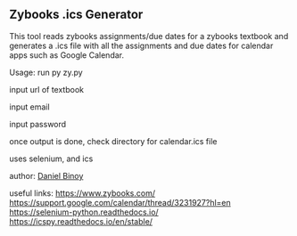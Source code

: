 ## Zybooks .ics Generator
This tool reads zybooks assignments/due dates for a zybooks textbook
and generates a .ics file with all the assignments and due dates for
calendar apps such as Google Calendar. 

Usage:
run py zy.py

input url of textbook

input email

input password

once output is done, check directory for calendar.ics file



uses selenium, and ics



author: [Daniel Binoy](https://binoy.co)

useful links:
https://www.zybooks.com/
https://support.google.com/calendar/thread/3231927?hl=en
https://selenium-python.readthedocs.io/
https://icspy.readthedocs.io/en/stable/
